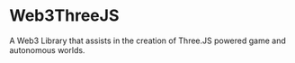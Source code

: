 # Web3ThreeJS
A Web3 Library that assists in the creation of Three.JS powered game and autonomous worlds.
